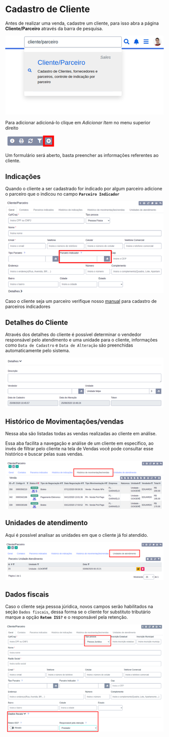 # Cadastro de Cliente

Antes de realizar uma venda, cadastre um cliente, para isso abra a página **Cliente/Parceiro** através da barra de pesquisa.

![](/ERP/assets/manuais_de_uso/cliente_parceiro/1_cliente_parceiro.png)

Para adicionar adicioná-lo clique em *Adicionar Item* no menu superior direito

![](/ERP/assets/manuais_de_uso/cliente_parceiro/2_cliente_parceiro.png)

Um formulário será aberto, basta preencher as informações referentes ao cliente.

## Indicações

Quando o cliente a ser cadastrado for indicado por algum parceiro adicione o parceiro que o indicou no campo **`Parceiro Indicador`**

![](/ERP/assets/manuais_de_uso/cliente_parceiro/4_cliente_parceiro.png)

Caso o cliente seja um parceiro verifique nosso [manual](cadastro_parceiro.md) para cadastro de parceiros indicadores

## Detalhes do Cliente

Através dos detalhes do cliente é possível determinar o vendedor responsável pelo atendimento e uma unidade para o cliente, informações como `Data de Cadastro` e `Data de Alteração` são preenchidas automaticamente pelo sistema.

![](/ERP/assets/manuais_de_uso/cliente_parceiro/8_cliente_parceiro.png)

## Histórico de Movimentações/vendas

Nessa aba são listadas todas as vendas realizadas ao cliente em análise.

Essa aba facilita a navegação e análise de um cliente em específico, ao invés de filtrar pelo cliente na tela de Vendas você pode consultar esse histórico e buscar pelas suas vendas.

![](/ERP/assets/manuais_de_uso/cliente_parceiro/12_cliente_parceiro.png)

## Unidades de atendimento

Aqui é possível analisar as unidades em que o cliente já foi atendido.

![](/ERP/assets/manuais_de_uso/cliente_parceiro/13_cliente_parceiro.png)

## Dados fiscais

Caso o cliente seja pessoa júridica, novos campos serão habilitados na seção `Dados fiscais`, dessa forma se o cliente for substituto tributário marque a opção **`Retem ISS?`** e o responsável pela retenção.

![](/ERP/assets/manuais_de_uso/cliente_parceiro/14_cliente_parceiro.png)
